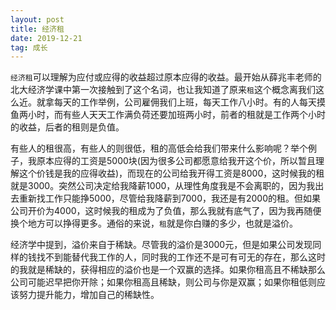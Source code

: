 ```yaml
---
layout: post
title: 经济租
date: 2019-12-21
tag: 成长
---
```


`经济租`可以理解为应付或应得的收益超过原本应得的收益。最开始从薛兆丰老师的北大经济学课中第一次接触到了这个名词，也让我知道了原来`租`这个概念离我们这么近。就拿每天的工作举例，公司雇佣我们上班，每天工作八小时。有的人每天摸鱼两小时，而有些人天天工作满负荷还要加班两小时，前者的租就是工作两个小时的收益，后者的租则是负值。

有些人的租很高，有些人的则很低，租的高低会给我们带来什么影响呢？举个例子，我原本应得的工资是5000块(因为很多公司都愿意给我开这个价，所以暂且理解这个价钱是我的应得收益)，而现在的公司给我开得工资是8000，这时候我的租就是3000。突然公司决定给我降薪1000，从理性角度我是不会离职的，因为我出去重新找工作只能挣5000，尽管给我降薪到7000，我还是有2000的租。但如果公司开价为4000，这时候我的租成为了负值，那么我就有底气了，因为我再随便换个地方可以挣得更多。通俗的来说，`租`就是你白赚的多少，也就是溢价。

经济学中提到，溢价来自于稀缺。尽管我的溢价是3000元，但是如果公司发现同样的钱找不到能替代我工作的人，同时我的工作还不是可有可无的存在，那么这时的我就是稀缺的，获得相应的溢价也是一个双赢的选择。如果你租高且不稀缺那么公司可能迟早把你开除；如果你租高且稀缺，则公司与你是双赢；如果你租低则应该努力提升能力，增加自己的稀缺性。
